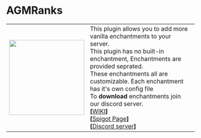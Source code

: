 # AGMRanks
<table>
<tr>
  <td><img src="https://img.techpowerup.org/200721/agmenchants.png" width=200px/></td>
  <td>
    This plugin allows you to add more vanilla enchantments to your server.</br>
    This plugin has no built-in enchantment, Enchantments are provided seprated.</br>
    These enchantments all are customizable. Each enchantment has it's own config file</br>
    To <b>download</b> enchantments join our discord server.</br>
    <b>[</b><a href="">WIKI</a><b>]</b></br>
    <b>[</b><a href="">Spigot Page</a><b>]</b></br>
    <b>[</b><a href="https://discord.gg/6exsySK">Discord server</a><b>]</b></br>
  </td>
</tr>
